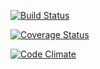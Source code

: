 [![Build Status](https://secure.travis-ci.org/greatlakescode/greatlakescode.png?branch=master)](https://travis-ci.org/greatlakescode/greatlakescode) 

[![Coverage Status](https://coveralls.io/repos/github/greatlakescode/greatlakescode/badge.svg?branch=master)](https://coveralls.io/github/greatlakescode/greatlakescode?branch=master) 

[![Code Climate](https://codeclimate.com/github/greatlakescode/greatlakescode/badges/gpa.svg)](https://codeclimate.com/github/greatlakescode/greatlakescode)

